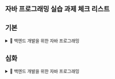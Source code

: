 ## 자바 프로그래밍 실습 과제 체크 리스트


## 기본

<details>
<summary>📂 백엔드 개발을 위한 자바 프로그래밍</summary>
  
- [x] 01 개발환경 구축, 변수, 타입, 연산자
- [x] 02 조건문과 반복문, 참조타입
- [x] 03 클래스
- [x] 04 상속
- [x] 05 인터페이스
- [ ] 06 중첩 객체
- [x] 07 예외처리, 라이브러리
- [x] 08 멀티스레드

</details>


## 심화

<details>
<summary>📂 백엔드 개발을 위한 자바 프로그래밍</summary>

- [x] 01 개발환경 구축, 변수, 타입, 연산자
- [ ] 02 조건문과 반복문, 참조타입
- [ ] 03 클래스
- [ ] 04 상속
- [ ] 05 인터페이스
- [ ] 06 중첩 객체
- [ ] 07 예외처리, 라이브러리
- [ ] 08 멀티스레드

</details>

